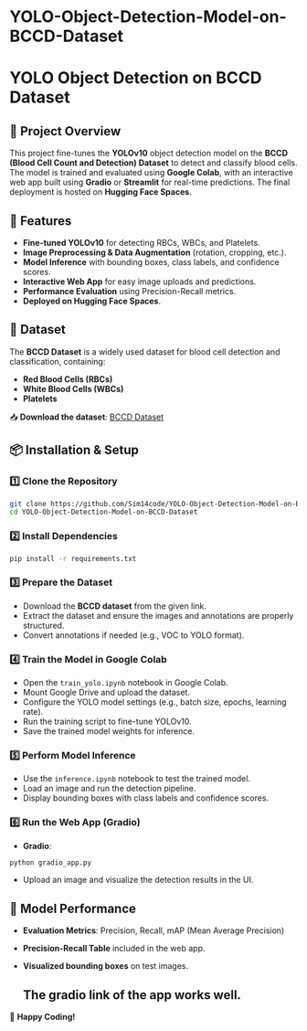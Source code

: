 # YOLO-Object-Detection-Model-on-BCCD-Dataset


# YOLO Object Detection on BCCD Dataset

## 📌 Project Overview
This project fine-tunes the **YOLOv10** object detection model on the **BCCD (Blood Cell Count and Detection) Dataset** to detect and classify blood cells. The model is trained and evaluated using **Google Colab**, with an interactive web app built using **Gradio** or **Streamlit** for real-time predictions. The final deployment is hosted on **Hugging Face Spaces**.

## 🚀 Features
- **Fine-tuned YOLOv10** for detecting RBCs, WBCs, and Platelets.
- **Image Preprocessing & Data Augmentation** (rotation, cropping, etc.).
- **Model Inference** with bounding boxes, class labels, and confidence scores.
- **Interactive Web App** for easy image uploads and predictions.
- **Performance Evaluation** using Precision-Recall metrics.
- **Deployed on Hugging Face Spaces**.

## 📂 Dataset
The **BCCD Dataset** is a widely used dataset for blood cell detection and classification, containing:
- **Red Blood Cells (RBCs)**
- **White Blood Cells (WBCs)**
- **Platelets**

📥 **Download the dataset**: [BCCD Dataset](https://github.com/Shenggan/BCCD_Dataset)

## 📦 Installation & Setup
### 1️⃣ Clone the Repository
```bash
git clone https://github.com/Sim14code/YOLO-Object-Detection-Model-on-BCCD-Dataset.git
cd YOLO-Object-Detection-Model-on-BCCD-Dataset
```

### 2️⃣ Install Dependencies
```bash
pip install -r requirements.txt
```

### 3️⃣ Prepare the Dataset
- Download the **BCCD dataset** from the given link.
- Extract the dataset and ensure the images and annotations are properly structured.
- Convert annotations if needed (e.g., VOC to YOLO format).

### 4️⃣ Train the Model in Google Colab
- Open the `train_yolo.ipynb` notebook in Google Colab.
- Mount Google Drive and upload the dataset.
- Configure the YOLO model settings (e.g., batch size, epochs, learning rate).
- Run the training script to fine-tune YOLOv10.
- Save the trained model weights for inference.

### 5️⃣ Perform Model Inference
- Use the `inference.ipynb` notebook to test the trained model.
- Load an image and run the detection pipeline.
- Display bounding boxes with class labels and confidence scores.

### 6️⃣ Run the Web App (Gradio)
-  **Gradio**:
```bash
python gradio_app.py
```
- Upload an image and visualize the detection results in the UI.

## 🎯 Model Performance
- **Evaluation Metrics**: Precision, Recall, mAP (Mean Average Precision)
- **Precision-Recall Table** included in the web app.
- **Visualized bounding boxes** on test images.


  ## The gradio link of the app works well.





🚀 **Happy Coding!**

